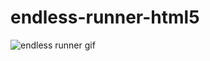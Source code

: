 # endless-runner-html5

![endless runner gif](https://alextowli.co.uk/assets/images/endless-runner.gif)
